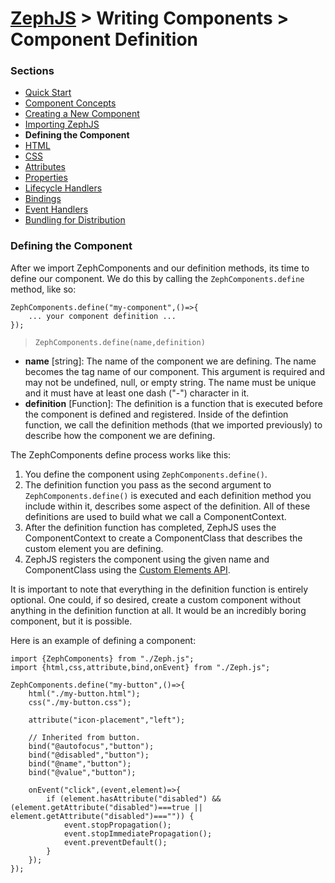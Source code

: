 # [ZephJS](../README.md) > Writing Components > Component Definition

### Sections

- [Quick Start](./ComponentQuickStart.md)
- [Component Concepts](./ComponentConcepts.md)
- [Creating a New Component](./docs/ComponentCreation.md)
- [Importing ZephJS](./ComponentImporting.md)
- **Defining the Component**
- [HTML](./ComponentMarkup.md)
- [CSS](./ComponentStyling.md)
- [Attributes](./ComponentAttributes.md)
- [Properties](./ComponentProperties.md)
- [Lifecycle Handlers](./ComponentLifecycleHandlers.md)
- [Bindings](./ComponentBindings.md)
- [Event Handlers](./ComponentEvents.md)
- [Bundling for Distribution](./docs/ComponentBundling.md)

### Defining the Component

After we import ZephComponents and our definition methods, its time to define our component.  We do this by calling the `ZephComponents.define` method, like so:

```
ZephComponents.define("my-component",()=>{
	... your component definition ...
});
```

> `ZephComponents.define(name,definition)`
 - **name** [string]: The name of the component we are defining. The name becomes the tag name of our component. This argument is required and may not be undefined, null, or empty string. The name must be unique and it must have at least one dash ("-") character in it.
 - **definition** [Function]: The definition is a function that is executed before the component is defined and registered. Inside of the defintion function, we call the definition methods (that we imported previously) to describe how the component we are defining.

The ZephComponents define process works like this:

1. You define the component using `ZephComponents.define()`.
2. The definition function you pass as the second argument to `ZephComponents.define()` is executed and each definition method you include within it, describes some aspect of the definition. All of these definitions are used to build what we call a ComponentContext.
3. After the definition function has completed, ZephJS uses the ComponentContext to create a ComponentClass that describes the custom element you are defining.
4. ZephJS registers the component using the given name and ComponentClass using the [Custom Elements API](https://developer.mozilla.org/en-US/docs/Web/Web_Components/Using_custom_elements).

It is important to note that everything in the definition function is entirely optional. One could, if so desired, create a custom component without anything in the definition function at all.  It would be an incredibly boring component, but it is possible.

Here is an example of defining a component:

```
import {ZephComponents} from "./Zeph.js";
import {html,css,attribute,bind,onEvent} from "./Zeph.js";

ZephComponents.define("my-button",()=>{
	html("./my-button.html");
	css("./my-button.css");

	attribute("icon-placement","left");

	// Inherited from button.
	bind("@autofocus","button");
	bind("@disabled","button");
	bind("@name","button");
	bind("@value","button");

	onEvent("click",(event,element)=>{
		if (element.hasAttribute("disabled") && (element.getAttribute("disabled")===true || element.getAttribute("disabled")==="")) {
			event.stopPropagation();
			event.stopImmediatePropagation();
			event.preventDefault();
		}
	});
});
```
